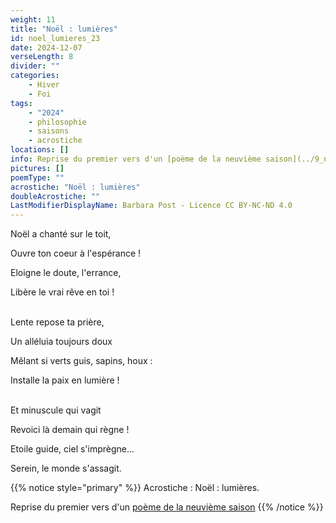 ```yaml
---
weight: 11
title: "Noël : lumières"
id: noel_lumieres_23
date: 2024-12-07
verseLength: 8
divider: ""
categories:
    - Hiver
    - Foi
tags:
    - "2024"
    - philosophie
    - saisons
    - acrostiche
locations: []
info: Reprise du premier vers d'un [poème de la neuvième saison](../9_neuvieme_saison/noel_enchante)
pictures: []
poemType: ""
acrostiche: "Noël : lumières"
doubleAcrostiche: ""
LastModifierDisplayName: Barbara Post - Licence CC BY-NC-ND 4.0
---
```

Noël a chanté sur le toit,

Ouvre ton coeur à l'espérance !

Eloigne le doute, l'errance,

Libère le vrai rêve en toi !

 \
Lente repose ta prière,

Un alléluia toujours doux

Mêlant si verts guis, sapins, houx :

Installe la paix en lumière !

 \
Et minuscule qui vagit

Revoici là demain qui règne !

Etoile guide, ciel s'imprègne...

Serein, le monde s'assagit.

{{% notice style="primary" %}}
Acrostiche : Noël : lumières.

Reprise du premier vers d'un [poème de la neuvième saison](../9_neuvieme_saison/noel_enchante)
{{% /notice %}}